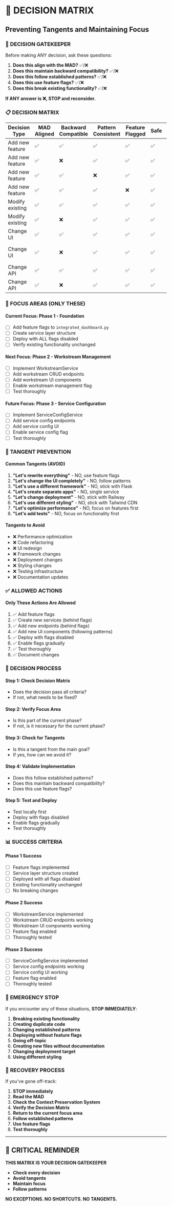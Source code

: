 # 🎯 DECISION MATRIX
## Preventing Tangents and Maintaining Focus

### 🚨 **DECISION GATEKEEPER**

Before making ANY decision, ask these questions:

1. **Does this align with the MAD?** ✅/❌
2. **Does this maintain backward compatibility?** ✅/❌
3. **Does this follow established patterns?** ✅/❌
4. **Does this use feature flags?** ✅/❌
5. **Does this break existing functionality?** ✅/❌

**If ANY answer is ❌, STOP and reconsider.**

### 📋 **DECISION MATRIX**

| Decision Type | MAD Aligned | Backward Compatible | Pattern Consistent | Feature Flagged | Safe | Action |
|---------------|-------------|-------------------|-------------------|-----------------|------|--------|
| Add new feature | ✅ | ✅ | ✅ | ✅ | ✅ | **PROCEED** |
| Add new feature | ✅ | ❌ | ✅ | ✅ | ✅ | **STOP - Fix compatibility** |
| Add new feature | ✅ | ✅ | ❌ | ✅ | ✅ | **STOP - Fix patterns** |
| Add new feature | ✅ | ✅ | ✅ | ❌ | ✅ | **STOP - Add feature flag** |
| Modify existing | ✅ | ✅ | ✅ | ✅ | ✅ | **PROCEED** |
| Modify existing | ✅ | ❌ | ✅ | ✅ | ✅ | **STOP - Use feature flag** |
| Change UI | ✅ | ✅ | ✅ | ✅ | ✅ | **PROCEED** |
| Change UI | ✅ | ❌ | ✅ | ✅ | ✅ | **STOP - Maintain compatibility** |
| Change API | ✅ | ✅ | ✅ | ✅ | ✅ | **PROCEED** |
| Change API | ✅ | ❌ | ✅ | ✅ | ✅ | **STOP - Use feature flag** |

### 🎯 **FOCUS AREAS (ONLY THESE)**

#### **Current Focus: Phase 1 - Foundation**
- [ ] Add feature flags to `integrated_dashboard.py`
- [ ] Create service layer structure
- [ ] Deploy with ALL flags disabled
- [ ] Verify existing functionality unchanged

#### **Next Focus: Phase 2 - Workstream Management**
- [ ] Implement WorkstreamService
- [ ] Add workstream CRUD endpoints
- [ ] Add workstream UI components
- [ ] Enable workstream management flag
- [ ] Test thoroughly

#### **Future Focus: Phase 3 - Service Configuration**
- [ ] Implement ServiceConfigService
- [ ] Add service config endpoints
- [ ] Add service config UI
- [ ] Enable service config flag
- [ ] Test thoroughly

### 🚫 **TANGENT PREVENTION**

#### **Common Tangents (AVOID)**
1. **"Let's rewrite everything"** - NO, use feature flags
2. **"Let's change the UI completely"** - NO, follow patterns
3. **"Let's use a different framework"** - NO, stick with Flask
4. **"Let's create separate apps"** - NO, single service
5. **"Let's change deployment"** - NO, stick with Railway
6. **"Let's use different styling"** - NO, stick with Tailwind CDN
7. **"Let's optimize performance"** - NO, focus on features first
8. **"Let's add tests"** - NO, focus on functionality first

#### **Tangents to Avoid**
- ❌ Performance optimization
- ❌ Code refactoring
- ❌ UI redesign
- ❌ Framework changes
- ❌ Deployment changes
- ❌ Styling changes
- ❌ Testing infrastructure
- ❌ Documentation updates

### ✅ **ALLOWED ACTIONS**

#### **Only These Actions Are Allowed**
1. ✅ Add feature flags
2. ✅ Create new services (behind flags)
3. ✅ Add new endpoints (behind flags)
4. ✅ Add new UI components (following patterns)
5. ✅ Deploy with flags disabled
6. ✅ Enable flags gradually
7. ✅ Test thoroughly
8. ✅ Document changes

### 🔄 **DECISION PROCESS**

#### **Step 1: Check Decision Matrix**
- Does the decision pass all criteria?
- If not, what needs to be fixed?

#### **Step 2: Verify Focus Area**
- Is this part of the current phase?
- If not, is it necessary for the current phase?

#### **Step 3: Check for Tangents**
- Is this a tangent from the main goal?
- If yes, how can we avoid it?

#### **Step 4: Validate Implementation**
- Does this follow established patterns?
- Does this maintain backward compatibility?
- Does this use feature flags?

#### **Step 5: Test and Deploy**
- Test locally first
- Deploy with flags disabled
- Enable flags gradually
- Test thoroughly

### 📊 **SUCCESS CRITERIA**

#### **Phase 1 Success**
- [ ] Feature flags implemented
- [ ] Service layer structure created
- [ ] Deployed with all flags disabled
- [ ] Existing functionality unchanged
- [ ] No breaking changes

#### **Phase 2 Success**
- [ ] WorkstreamService implemented
- [ ] Workstream CRUD endpoints working
- [ ] Workstream UI components working
- [ ] Feature flag enabled
- [ ] Thoroughly tested

#### **Phase 3 Success**
- [ ] ServiceConfigService implemented
- [ ] Service config endpoints working
- [ ] Service config UI working
- [ ] Feature flag enabled
- [ ] Thoroughly tested

### 🚨 **EMERGENCY STOP**

If you encounter any of these situations, **STOP IMMEDIATELY**:

1. **Breaking existing functionality**
2. **Creating duplicate code**
3. **Changing established patterns**
4. **Deploying without feature flags**
5. **Going off-topic**
6. **Creating new files without documentation**
7. **Changing deployment target**
8. **Using different styling**

### 🔄 **RECOVERY PROCESS**

If you've gone off-track:

1. **STOP immediately**
2. **Read the MAD**
3. **Check the Context Preservation System**
4. **Verify the Decision Matrix**
5. **Return to the current focus area**
6. **Follow established patterns**
7. **Use feature flags**
8. **Test thoroughly**

---

## 🚨 **CRITICAL REMINDER**

**THIS MATRIX IS YOUR DECISION GATEKEEPER**

- **Check every decision**
- **Avoid tangents**
- **Maintain focus**
- **Follow patterns**

**NO EXCEPTIONS. NO SHORTCUTS. NO TANGENTS.**
